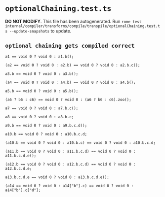# `optionalChaining.test.ts`

**DO NOT MODIFY**. This file has been autogenerated. Run `rome test internal/compiler/transforms/compile/transpile/optionalChaining.test.ts --update-snapshots` to update.

## `optional chaining gets compiled correct`

```
a1 == void 0 ? void 0 : a1.b();

(a2 == void 0 ? void 0 : a2.b) == void 0 ? void 0 : a2.b.c();

a3.b == void 0 ? void 0 : a3.b();

(a4 == void 0 ? void 0 : a4.b) == void 0 ? void 0 : a4.b();

a5.b == void 0 ? void 0 : a5.b();

(a6 ? b6 : c6) == void 0 ? void 0 : (a6 ? b6 : c6).zoo();

a7 == void 0 ? void 0 : a7.b.c();

a8 == void 0 ? void 0 : a8.b.c;

a9.b == void 0 ? void 0 : a9.b.c.d();

a10.b == void 0 ? void 0 : a10.b.c.d;

(a10.b == void 0 ? void 0 : a10.b.c) == void 0 ? void 0 : a10.b.c.d;

(a11.b == void 0 ? void 0 : a11.b.c.d) == void 0 ? void 0 : a11.b.c.d.e();

(a12.b == void 0 ? void 0 : a12.b.c.d) == void 0 ? void 0 : a12.b.c.d.e;

a13.b.c.d.e == void 0 ? void 0 : a13.b.c.d.e();

(a14 == void 0 ? void 0 : a14["b"].c) == void 0 ? void 0 : a14["b"].c["d"];

```
